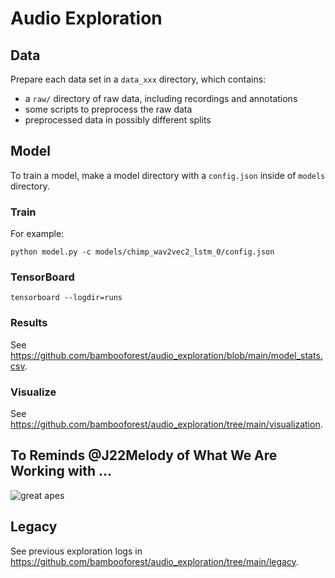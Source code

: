 # Audio Exploration

## Data

Prepare each data set in a `data_xxx` directory, which contains:

- a `raw/` directory of raw data, including recordings and annotations
- some scripts to preprocess the raw data
- preprocessed data in possibly different splits

## Model

To train a model, make a model directory with a `config.json` inside of `models` directory.

### Train

For example:

```
python model.py -c models/chimp_wav2vec2_lstm_0/config.json
```

### TensorBoard

```
tensorboard --logdir=runs
```

### Results

See https://github.com/bambooforest/audio_exploration/blob/main/model_stats.csv.

### Visualize

See https://github.com/bambooforest/audio_exploration/tree/main/visualization.

## To Reminds @J22Melody of What We Are Working with ...

![great apes](https://github.com/bambooforest/audio_exploration/blob/278bc530d643a37fe4506ce303a7cddaf9090c32/great_apes.png?raw=true)

## Legacy

See previous exploration logs in https://github.com/bambooforest/audio_exploration/tree/main/legacy.
